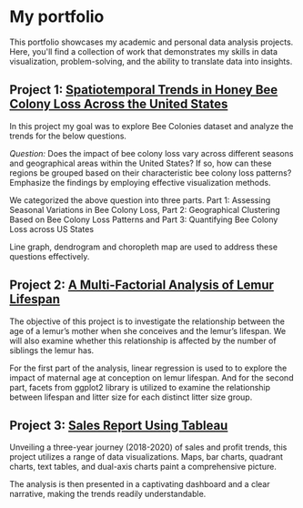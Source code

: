 # My portfolio
This portfolio showcases my academic and personal data analysis projects. Here, you'll find a collection of work that demonstrates my skills in data visualization, problem-solving, and the ability to translate data into insights.

## **Project 1:** [Spatiotemporal Trends in Honey Bee Colony Loss Across the United States](https://github.com/sowmiya-rajkumar/Spatiotemporal-Trends-in-Honey-Bee-Colony-Loss-Across-the-United-States)

In this project my goal was to explore Bee Colonies dataset and analyze the trends for the below questions.

*Question:*
Does the impact of bee colony loss vary across different seasons and geographical areas within the United States? If so, how can these regions be grouped based on their characteristic bee colony loss patterns? Emphasize the findings by employing effective visualization methods.

We categorized the above question into three parts.
Part 1: Assessing Seasonal Variations in Bee Colony Loss,
Part 2: Geographical Clustering Based on Bee Colony Loss Patterns and 
Part 3: Quantifying Bee Colony Loss across US States

Line graph, dendrogram and choropleth map are used to address these questions effectively.


## **Project 2:** [A Multi-Factorial Analysis of Lemur Lifespan](https://github.com/sowmiya-rajkumar/A-Multi-Factorial-Analysis-of-Lemur-Lifespan)

The objective of this project is to investigate the relationship between the age of a lemur’s mother when she conceives and the lemur’s lifespan. We will also examine whether this relationship is affected by the number of siblings the lemur has.

For the first part of the analysis, linear regression is used to to explore the impact of maternal age at conception on lemur lifespan. And for the second part, facets from ggplot2 library is utilized to examine the relationship between lifespan and litter size for each distinct litter size group.


## **Project 3:** [Sales Report Using Tableau](https://github.com/sowmiya-rajkumar/Sales-Report-Dashboard-using-Tableau/tree/main)

Unveiling a three-year journey (2018-2020) of sales and profit trends, this project utilizes a range of data visualizations. Maps, bar charts, quadrant charts, text tables, and dual-axis charts paint a comprehensive picture. 

The analysis is then presented in a captivating dashboard and a clear narrative, making the trends readily understandable.




